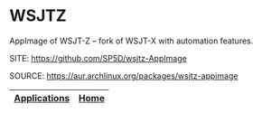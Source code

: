# WSJTZ

 AppImage of WSJT-Z – fork of WSJT-X with automation features.

 SITE: https://github.com/SP5D/wsjtz-AppImage

 SOURCE: https://aur.archlinux.org/packages/wsjtz-appimage

 | [Applications](https://portable-linux-apps.github.io/apps.html) | [Home](https://portable-linux-apps.github.io)
 | --- | --- |
